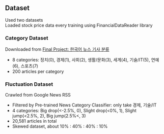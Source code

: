 ## Dataset
Used two datasets  
Loaded stock price data every training using FinancialDataReader library  

### Category Dataset
Downloaded from [Final Project: 한국어 뉴스 기사 분류](http://ling.snu.ac.kr/class/cl_under1801/FinalProject.htm)  
* 8 categories: 정치(0), 경제(1), 사회(2), 생활/문화(3), 세계(4), 기술/IT(5), 연예(6), 스포츠(7)  
* 200 articles per category  

### Fluctuation Dataset
Crawled from Google News RSS  
* Filtered by Pre-trained News Category Classifier: only take 경제, 기술/IT  
* 4 categories: Big drop(<-2.5%, 0), Slight drop(<0%, 1), Slight jump(<2.5%, 2), Big jump(2.5%<, 3)
* 20,581 articles in total
* Skewed dataset, about 10% : 40% : 40% : 10%